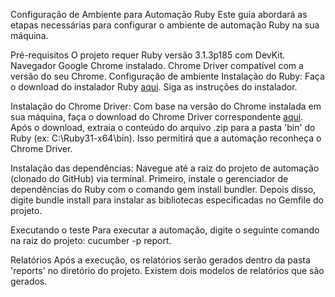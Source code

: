 Configuração de Ambiente para Automação Ruby
Este guia abordará as etapas necessárias para configurar o ambiente de automação Ruby na sua máquina.

Pré-requisitos
O projeto requer Ruby versão 3.1.3p185 com DevKit.
Navegador Google Chrome instalado.
Chrome Driver compatível com a versão do seu Chrome.
Configuração de ambiente
Instalação do Ruby: Faça o download do instalador Ruby [aqui](https://rubyinstaller.org/downloads/). Siga as instruções do instalador.

Instalação do Chrome Driver: Com base na versão do Chrome instalada em sua máquina, faça o download do Chrome Driver correspondente [aqui](https://chromedriver.chromium.org/downloads). Após o download, extraia o conteúdo do arquivo .zip para a pasta 'bin' do Ruby (ex: C:\Ruby31-x64\bin). Isso permitirá que a automação reconheça o Chrome Driver.

Instalação das dependências: Navegue até a raiz do projeto de automação (clonado do GitHub) via terminal. Primeiro, instale o gerenciador de dependências do Ruby com o comando gem install bundler. Depois disso, digite bundle install para instalar as bibliotecas especificadas no Gemfile do projeto.

Executando o teste
Para executar a automação, digite o seguinte comando na raiz do projeto: cucumber -p report.

Relatórios
Após a execução, os relatórios serão gerados dentro da pasta 'reports' no diretório do projeto. Existem dois modelos de relatórios que são gerados.
